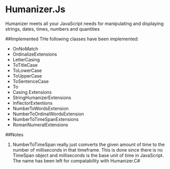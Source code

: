 Humanizer.Js
============

Humanizer meets all your JavaScript needs for manipulating and displaying strings, dates, times, numbers and quantities

##Implemented
THe following classes have been implemented:

* OnNoMatch
* OrdinalizeExtensions
* LetterCasing
* ToTitleCase
* ToLowerCase
* ToUpperCase
* ToSentenceCase
* To
* Casing Extensions
* StringHumanizerExtensions
* InflectorExtentions
* NumberToWordsExtension
* NumberToOrdinalWordsExtension
* NumberToTimeSpanExtensions
* RomanNumeralExtensions

##Notes

1. NumberToTimeSpan really just comverts the given amount of time to the number of milliseconds in that timeframe. This is done since there is no TimeSpan object and milliseconds is the base unit of time in JavaScript. The name has been left for compatability with Humanizer.C#
